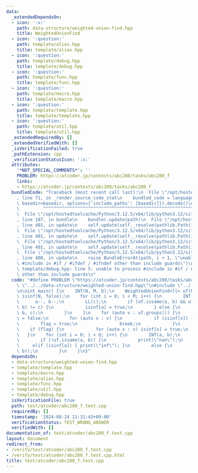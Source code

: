 ```yaml
---
data:
  _extendedDependsOn:
  - icon: ':x:'
    path: data-structure/weighted-union-find.hpp
    title: WeightedUnionFind
  - icon: ':question:'
    path: template/alias.hpp
    title: template/alias.hpp
  - icon: ':question:'
    path: template/debug.hpp
    title: template/debug.hpp
  - icon: ':question:'
    path: template/func.hpp
    title: template/func.hpp
  - icon: ':question:'
    path: template/macro.hpp
    title: template/macro.hpp
  - icon: ':question:'
    path: template/template.hpp
    title: template/template.hpp
  - icon: ':question:'
    path: template/util.hpp
    title: template/util.hpp
  _extendedRequiredBy: []
  _extendedVerifiedWith: []
  _isVerificationFailed: true
  _pathExtension: cpp
  _verificationStatusIcon: ':x:'
  attributes:
    '*NOT_SPECIAL_COMMENTS*': ''
    PROBLEM: https://atcoder.jp/contests/abc280/tasks/abc280_f
    links:
    - https://atcoder.jp/contests/abc280/tasks/abc280_f
  bundledCode: "Traceback (most recent call last):\n  File \"/opt/hostedtoolcache/Python/3.12.5/x64/lib/python3.12/site-packages/onlinejudge_verify/documentation/build.py\"\
    , line 71, in _render_source_code_stat\n    bundled_code = language.bundle(stat.path,\
    \ basedir=basedir, options={'include_paths': [basedir]}).decode()\n          \
    \         ^^^^^^^^^^^^^^^^^^^^^^^^^^^^^^^^^^^^^^^^^^^^^^^^^^^^^^^^^^^^^^^^^^^^^^^^^^^^^^^^^\n\
    \  File \"/opt/hostedtoolcache/Python/3.12.5/x64/lib/python3.12/site-packages/onlinejudge_verify/languages/cplusplus.py\"\
    , line 187, in bundle\n    bundler.update(path)\n  File \"/opt/hostedtoolcache/Python/3.12.5/x64/lib/python3.12/site-packages/onlinejudge_verify/languages/cplusplus_bundle.py\"\
    , line 401, in update\n    self.update(self._resolve(pathlib.Path(included), included_from=path))\n\
    \  File \"/opt/hostedtoolcache/Python/3.12.5/x64/lib/python3.12/site-packages/onlinejudge_verify/languages/cplusplus_bundle.py\"\
    , line 401, in update\n    self.update(self._resolve(pathlib.Path(included), included_from=path))\n\
    \  File \"/opt/hostedtoolcache/Python/3.12.5/x64/lib/python3.12/site-packages/onlinejudge_verify/languages/cplusplus_bundle.py\"\
    , line 401, in update\n    self.update(self._resolve(pathlib.Path(included), included_from=path))\n\
    \  File \"/opt/hostedtoolcache/Python/3.12.5/x64/lib/python3.12/site-packages/onlinejudge_verify/languages/cplusplus_bundle.py\"\
    , line 400, in update\n    raise BundleErrorAt(path, i + 1, \"unable to process\
    \ #include in #if / #ifdef / #ifndef other than include guards\")\nonlinejudge_verify.languages.cplusplus_bundle.BundleErrorAt:\
    \ template/debug.hpp: line 5: unable to process #include in #if / #ifdef / #ifndef\
    \ other than include guards\n"
  code: "#define PROBLEM \"https://atcoder.jp/contests/abc280/tasks/abc280_f\"\n#include\
    \ \"../../data-structure/weighted-union-find.hpp\"\n#include \"../../template/template.hpp\"\
    \n\nint main() {\n    INT(N, M, Q);\n    WeightedUnionFind<ll> uf(N);\n    vector<bool>\
    \ isinf(N, false);\n    for (int i = 0; i < M; i++) {\n        INT(a, b);\n  \
    \      a--, b--;\n        LL(c);\n        if (uf.issame(a, b) && uf.get_diff(a,\
    \ b) != c) {\n            isinf[a] = true;\n        } else {\n            uf.unite(a,\
    \ b, c);\n        }\n    }\n    for (auto v : uf.groups()) {\n        bool flag\
    \ = false;\n        for (auto x : v) {\n            if (isinf[x]) {\n        \
    \        flag = true;\n                break;\n            }\n        }\n    \
    \    if (flag) {\n            for (auto x : v) isinf[x] = true;\n        }\n \
    \   }\n    for (int i = 0; i < Q; i++) {\n        INT(a, b);\n        a--, b--;\n\
    \        if (!uf.issame(a, b)) {\n            print(\"nan\");\n        }\n   \
    \     elif (isinf[a]) { print(\"inf\"); }\n        else {\n            print(uf.get_diff(a,\
    \ b));\n        }\n    }\n}"
  dependsOn:
  - data-structure/weighted-union-find.hpp
  - template/template.hpp
  - template/macro.hpp
  - template/alias.hpp
  - template/func.hpp
  - template/util.hpp
  - template/debug.hpp
  isVerificationFile: true
  path: test/atcoder/abc280_f.test.cpp
  requiredBy: []
  timestamp: '2024-08-24 11:31:43+09:00'
  verificationStatus: TEST_WRONG_ANSWER
  verifiedWith: []
documentation_of: test/atcoder/abc280_f.test.cpp
layout: document
redirect_from:
- /verify/test/atcoder/abc280_f.test.cpp
- /verify/test/atcoder/abc280_f.test.cpp.html
title: test/atcoder/abc280_f.test.cpp
---
```

